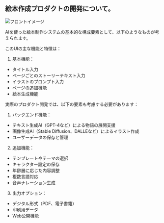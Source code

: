 ## 絵本作成プロダクトの開発について。
![フロントイメージ](https://github.com/user-attachments/assets/af49d67c-1889-4a04-a98c-97819b6e3275)

AIを使った絵本制作システムの基本的な構成要素として、以下のようなものが考えられます。

このUIの主な機能と特徴は：

1. 基本機能：
- タイトル入力
- ページごとのストーリーテキスト入力
- イラストのプロンプト入力
- ページの追加機能
- 絵本生成機能

実際のプロダクト開発では、以下の要素も考慮する必要があります：

1. バックエンド機能：
- テキスト生成AI（GPT-4など）による物語の展開支援
- 画像生成AI（Stable Diffusion、DALLEなど）によるイラスト作成
- ユーザーデータの保存と管理

2. 追加機能：
- テンプレートやテーマの選択
- キャラクター設定の保存
- 年齢層に応じた内容調整
- 複数言語対応
- 音声ナレーション生成

3. 出力オプション：
- デジタル形式（PDF、電子書籍）
- 印刷用データ
- Web公開機能
